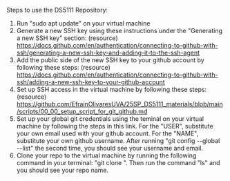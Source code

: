 Steps to use the DS5111 Repository:
1. Run "sudo apt update" on your virtual machine
2. Generate a new SSH key using these instructions under the "Generating a new SSH key" section: (resource) https://docs.github.com/en/authentication/connecting-to-github-with-ssh/generating-a-new-ssh-key-and-adding-it-to-the-ssh-agent
3. Add the public side of the new SSH key to your github account by following these steps: (resource) https://docs.github.com/en/authentication/connecting-to-github-with-ssh/adding-a-new-ssh-key-to-your-github-account
4. Set up SSH access in the virtual machine by following these steps: (resource) https://github.com/EfrainOlivaresUVA/25SP_DS5111_materials/blob/main/scripts/00_00_setup_script_for_git_github.md
5. Set up your global git credentials using the teminal on your virtual machine by following the steps in this link. For the "USER", substitute your own email used with your github account. For the "NAME", substitute your own github username. After running "git config --global --list" the second time, you should see your username and email.
6. Clone your repo to the virtual machine by running the following command in your terminal: "git clone <ssh repo link>". Then run the command "ls" and you should see your repo name.
